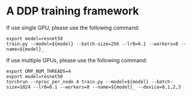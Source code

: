 # A DDP training framework
If use single GPU, please use the following command:
```
export model=resnet50
train.py --model=${model} --batch-size=256 --lr0=0.1 --workers=8 --name=${model}_
```

If use multiple GPUs, please use the following command:
```
export OMP_NUM_THREADS=4
export model=resnet50
torchrun --nproc_per_node 4 train.py --model=${model} --batch-size=1024 --lr0=0.1 --workers=8 --name=${model}_ --device=0,1,2,3
```

